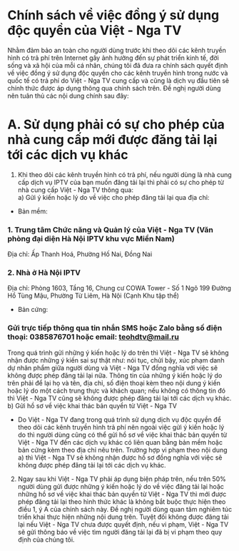 Chính sách về việc đồng ý sử dụng độc quyền của Việt - Nga TV
=======
Nhằm đảm bảo an toàn cho người dùng trước khi theo dõi các kênh truyền hình có trả phí trên Internet gây ảnh hưởng đến sự phát triển kinh tế, đời sống và xã hội của mỗi cá nhân, chúng tôi đã đưa ra chính sách quyết định về việc đồng ý sử dụng độc quyền cho các kênh truyền hình trong nước và quốc tế có trả phí do Việt - Nga TV cung cấp và cũng là dịch vụ đầu tiên sẽ chính thức được áp dụng thông qua chính sách trên. Đề nghị người dùng nên tuân thủ các nội dung chính sau đây:<br />

# A. Sử dụng phải có sự cho phép của nhà cung cấp mới được đăng tải lại tới các dịch vụ khác
1. Khi theo dõi các kênh truyền hình có trả phí, nếu người dùng là nhà cung cấp dịch vụ IPTV của bạn muốn đăng tải lại thì phải có sự cho phép từ nhà cung cấp Việt - Nga TV thông qua:<br />
a) Gửi ý kiến hoặc lý do về việc cho phép đăng tải lại qua địa chỉ:<br />
- Bản mềm:<br />
### 1. Trung tâm Chức năng và Quản lý của Việt - Nga TV (Văn phòng đại diện Hà Nội IPTV khu vực Miền Nam)<br />
Địa chỉ: Ấp Thanh Hoá, Phường Hố Nai, Đồng Nai<br />
### 2. Nhà ở Hà Nội IPTV
Địa chỉ: Phòng 1603, Tầng 16, Chung cư COWA Tower - Số 1 Ngõ 199 Đường Hồ Tùng Mậu, Phường Từ Liêm, Hà Nội (Cạnh Khu tập thể)<br />
- Bản cứng:<br />
### Gửi trực tiếp thông qua tin nhắn SMS hoặc Zalo bằng số điện thoại: 0385876701 hoặc email: teohdtv@mail.ru
Trong quá trình gửi những ý kiến hoặc lý do trên thì Việt - Nga TV sẽ không nhận được những ý kiến sai sự thật như: nói tục, chửi bậy, xúc phạm danh dự nhân phẩm giữa người dùng và Việt - Nga TV đồng nghĩa với việc sẽ không được phép đăng tải lại nữa. Thông tin của những ý kiến hoặc lý do trên phải để lại họ và tên, địa chỉ, số điện thoại kèm theo nội dung ý kiến hoặc lý do một cách trung thực và khách quan; nếu không có thông tin đó thì Việt - Nga TV cũng sẽ không được phép đăng tải lại tới các dịch vụ khác.<br />
b) Gửi hồ sơ về việc khai thác bản quyền từ Việt - Nga TV
- Do Việt - Nga TV đang trong quá trình sử dụng dịch vụ độc quyền để theo dõi các kênh truyền hình trả phí nên ngoài việc gửi ý kiến hoặc lý do thì người dùng cũng có thể gửi hồ sơ về việc khai thác bản quyền từ Việt - Nga TV đến các dịch vụ khác có liên quan bằng bản mềm hoặc bản cứng kèm theo địa chỉ nêu trên. Trường hợp vi phạm theo nội dung a) thì Việt - Nga TV sẽ không nhận được hồ sơ đồng nghĩa với việc sẽ không được phép đăng tải lại tới các dịch vụ khác.<br />

2. Ngay sau khi Việt - Nga TV phải áp dụng biện pháp trên, nếu trên 50% người dùng gửi được những ý kiến hoặc lý do về việc đăng tải lại hoặc những hồ sơ về việc khai thác bản quyền từ Việt - Nga TV thì mới được phép đăng tải lại theo hình thức khác là không bắt buộc thực hiện theo điều 1, ý A của chính sách này. Đề nghị người dùng quan tâm nghiêm túc triển khai thực hiện những nội dung trên. Tuyệt đối không được đăng tải lại nếu Việt - Nga TV chưa được quyết định, nếu vi phạm, Việt - Nga TV sẽ gửi thông báo về việc tìm người đăng tải lại đã bị vi phạm theo quy định của chúng tôi.<br />
